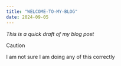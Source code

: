 ```yaml
---
title: "WELCOME-TO-MY-BLOG"
date: 2024-09-05
---
```

_This is a quick draft of my blog post_  
> [!CAUTION]
> I am not sure I am doing any of this correctly 
